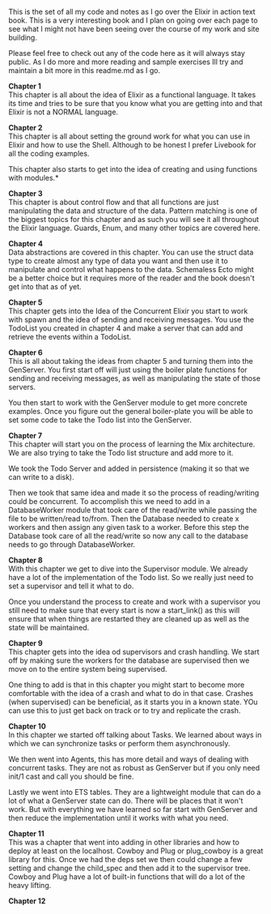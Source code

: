 This is the set of all my code and notes as I go over the Elixir in action text book. This is a very interesting book and I plan on going over each page to see what I might not have been seeing over the course of my work and site building.  
  
Please feel free to check out any of the code here as it will always stay public. As I do more and more reading and sample exercises Ill try and maintain a bit more in this readme.md as I go.  
  
**Chapter 1**  
This chapter is all about the idea of Elixir as a functional language. It takes its time and tries to be sure that you know what you are getting into and that Elixir is not a NORMAL language.  
  
**Chapter 2**  
This chapter is all about setting the ground work for what you can use in Elixir and how to use the Shell. Although to be honest I prefer Livebook for all the coding examples.   
  
This chapter also starts to get into the idea of creating and using functions with modules.*  
  
**Chapter 3**   
This chapter is about control flow and that all functions are just manipulating the data and structure of the data. Pattern matching is one of the biggest topics for this chapter and as such you will see it all throughout the Elixir language. Guards, Enum, and many other topics are covered here.  
  
**Chapter 4**  
Data abstractions are covered in this chapter. You can use the struct data type to create almost any type of data you want and then use it to manipulate and control what happens to the data. Schemaless Ecto might be a better choice but it requires more of the reader and the book doesn't get into that as of yet.  
  
**Chapter 5**  
This chapter gets into the Idea of the Concurrent Elixir you start to work with spawn and the idea of sending and receiving messages. You use the TodoList you created in chapter 4 and make a server that can add and retrieve the events within a TodoList.  
  
**Chapter 6**  
This is all about taking the ideas from chapter 5 and turning them into the GenServer. You first start off will just using the boiler plate functions for sending and receiving messages, as well as manipulating the state of those servers.  
  
You then start to work with the GenServer module to get more concrete examples. Once you figure out the general boiler-plate you will be able to set some code to take the Todo list into the GenServer.  
  
**Chapter 7**  
This chapter will start you on the process of learning the Mix architecture. We are also trying to take the Todo list structure and add more to it.   
  
We took the Todo Server and added in persistence (making it so that we can write to a disk).   
  
Then we took that same idea and made it so the process of reading/writing could be concurrent. To accomplish this we need to add in a DatabaseWorker module that took care of the read/write while passing the file to be written/read to/from. Then the Database needed to create x workers and then assign any given task to a worker. Before this step the Database took care of all the read/write so now any call to the database needs to go through DatabaseWorker.  
  
**Chapter 8**  
With this chapter we get to dive into the Supervisor module. We already have a lot of the implementation of the Todo list. So we really just need to set a supervisor and tell it what to do.   

Once you understand the process to create and work with a supervisor you still need to make sure that every start is now a start_link() as this will ensure that when things are restarted they are cleaned up as well as the state will be maintained. 

**Chapter 9**  
This chapter gets into the idea od supervisors and crash handling. We start off by making sure the workers for the database are supervised then we move on to the entire system being supervised.    

One thing to add is that in this chapter you might start to become more comfortable with the idea of a crash and what to do in that case. Crashes (when supervised) can be beneficial, as it starts you in a known state. YOu can use this to just get back on track or to try and replicate the crash.  

**Chapter 10**  
In this chapter we started off talking about Tasks. We learned about ways in which we can synchronize tasks or perform them asynchronously.  
  
We then went into Agents, this has more detail and ways of dealing with concurrent tasks. They are not as robust as GenServer but if you only need init/1 cast and call you should be fine.  
    
Lastly we went into ETS tables. They are a lightweight module that can do a lot of what a GenServer state can do. There will be places that it won't work. But with everything we have learned so far start with GenServer and then reduce the implementation until it works with what you need.  

**Chapter 11**  
This was a chapter that went into adding in other libraries and how to deploy at least on the localhost. Cowboy and Plug or plug_cowboy is a great library for this. Once we had the deps set we then could change a few setting and change the child_spec and then add it to the supervisor tree. Cowboy and Plug have a lot of built-in functions that will do a lot of the heavy lifting.  
  
**Chapter 12**  
